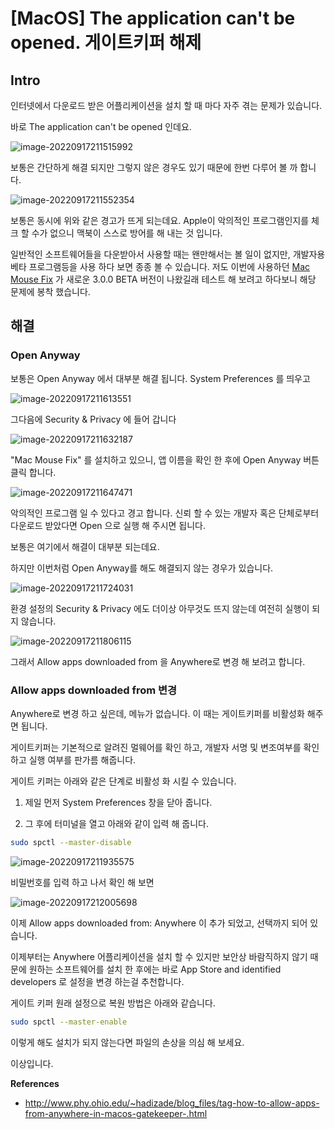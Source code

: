 # [MacOS] The application can't be opened. 게이트키퍼 해제

## Intro

인터넷에서 다운로드 받은 어플리케이션을 설치 할 때 마다 자주 겪는 문제가 있습니다.

바로 The application can't be opened 인데요. 

![image-20220917211515992](https://raw.githubusercontent.com/Shane-Park/mdblog/main/OS/mac/cannot-be-opened.assets/image-20220917211515992.png)

보통은 간단하게 해결 되지만 그렇지 않은 경우도 있기 때문에 한번 다루어 볼 까 합니다.

![image-20220917211552354](https://raw.githubusercontent.com/Shane-Park/mdblog/main/OS/mac/cannot-be-opened.assets/image-20220917211552354.png)

보통은 동시에 위와 같은 경고가 뜨게 되는데요. Apple이 악의적인 프로그램인지를 체크 할 수가 없으니 맥북이 스스로 방어를 해 내는 것 입니다. 

일반적인 소프트웨어들을 다운받아서 사용할 때는 왠만해서는 볼 일이 없지만, 개발자용 베타 프로그램등을 사용 하다 보면 종종 볼 수 있습니다. 저도 이번에 사용하던 [Mac Mouse Fix](https://github.com/noah-nuebling/mac-mouse-fix) 가 새로운 3.0.0 BETA 버전이 나왔길래 테스트 해 보려고 하다보니 해당 문제에 봉착 했습니다.

## 해결

### Open Anyway

보통은 Open Anyway 에서 대부분 해결 됩니다. System Preferences 를 띄우고 

![image-20220917211613551](https://raw.githubusercontent.com/Shane-Park/mdblog/main/OS/mac/cannot-be-opened.assets/image-20220917211613551.png)

그다음에 Security & Privacy 에 들어 갑니다

![image-20220917211632187](https://raw.githubusercontent.com/Shane-Park/mdblog/main/OS/mac/cannot-be-opened.assets/image-20220917211632187.png)

"Mac Mouse Fix" 를 설치하고 있으니, 앱 이름을 확인 한 후에 Open Anyway 버튼 클릭 합니다.

![image-20220917211647471](https://raw.githubusercontent.com/Shane-Park/mdblog/main/OS/mac/cannot-be-opened.assets/image-20220917211647471.png)

악의적인 프로그램 일 수 있다고 경고 합니다. 신뢰 할 수 있는 개발자 혹은 단체로부터 다운로드 받았다면 Open 으로 실행 해 주시면 됩니다.

보통은 여기에서 해결이 대부분 되는데요.

하지만 이번처럼 Open Anyway를 해도 해결되지 않는 경우가 있습니다.

![image-20220917211724031](https://raw.githubusercontent.com/Shane-Park/mdblog/main/OS/mac/cannot-be-opened.assets/image-20220917211724031.png)

환경 설정의 Security & Privacy 에도 더이상 아무것도 뜨지 않는데 여전히 실행이 되지 않습니다.

![image-20220917211806115](https://raw.githubusercontent.com/Shane-Park/mdblog/main/OS/mac/cannot-be-opened.assets/image-20220917211806115.png)

그래서 Allow apps downloaded from 을 Anywhere로 변경 해 보려고 합니다.

### Allow apps downloaded from 변경

Anywhere로 변경 하고 싶은데, 메뉴가 없습니다. 이 때는 게이트키퍼를 비활성화 해주면 됩니다.

게이트키퍼는 기본적으로 알려진 멀웨어를 확인 하고, 개발자 서명 및 변조여부를 확인 하고 실행 여부를 판가름 해줍니다. 

게이트 키퍼는 아래와 같은 단계로 비활성 화 시킬 수 있습니다.

1. 제일 먼저 System Preferences 창을 닫아 줍니다.

2. 그 후에 터미널을 열고 아래와 같이 입력 해 줍니다.

```bash
sudo spctl --master-disable
```

![image-20220917211935575](https://raw.githubusercontent.com/Shane-Park/mdblog/main/OS/mac/cannot-be-opened.assets/image-20220917211935575.png)

비밀번호를 입력 하고 나서 확인 해 보면

![image-20220917212005698](https://raw.githubusercontent.com/Shane-Park/mdblog/main/OS/mac/cannot-be-opened.assets/image-20220917212005698.png)

이제 Allow apps downloaded from: Anywhere 이 추가 되었고, 선택까지 되어 있습니다.

이제부터는 Anywhere 어플리케이션을 설치 할 수 있지만 보안상 바람직하지 않기 때문에 원하는 소프트웨어를 설치 한 후에는 바로 App Store and identified developers 로 설정을 변경 하는걸 추천합니다.

게이트 키퍼 원래 설정으로 복원 방법은 아래와 같습니다. 

```bash
sudo spctl --master-enable
```

이렇게 해도 설치가 되지 않는다면 파일의 손상을 의심 해 보세요.

이상입니다.

**References**

- http://www.phy.ohio.edu/~hadizade/blog_files/tag-how-to-allow-apps-from-anywhere-in-macos-gatekeeper-.html
